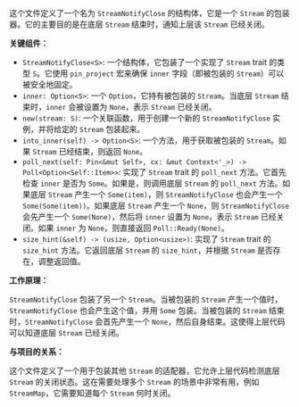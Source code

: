 这个文件定义了一个名为 `StreamNotifyClose` 的结构体，它是一个 `Stream` 的包装器。它的主要目的是在底层 `Stream` 结束时，通知上层该 `Stream` 已经关闭。

**关键组件：**

*   `StreamNotifyClose<S>`:  一个结构体，它包装了一个实现了 `Stream` trait 的类型 `S`。它使用 `pin_project` 宏来确保 `inner` 字段（即被包装的 `Stream`）可以被安全地固定。
*   `inner: Option<S>`:  一个 `Option`，它持有被包装的 `Stream`。当底层 `Stream` 结束时，`inner` 会被设置为 `None`，表示 `Stream` 已经关闭。
*   `new(stream: S)`:  一个关联函数，用于创建一个新的 `StreamNotifyClose` 实例，并将给定的 `Stream` 包装起来。
*   `into_inner(self) -> Option<S>`:  一个方法，用于获取被包装的 `Stream`。如果 `Stream` 已经结束，则返回 `None`。
*   `poll_next(self: Pin<&mut Self>, cx: &mut Context<'_>) -> Poll<Option<Self::Item>>`:  实现了 `Stream` trait 的 `poll_next` 方法。它首先检查 `inner` 是否为 `Some`。如果是，则调用底层 `Stream` 的 `poll_next` 方法。如果底层 `Stream` 产生一个 `Some(item)`，则 `StreamNotifyClose` 也会产生一个 `Some(Some(item))`。如果底层 `Stream` 产生一个 `None`，则 `StreamNotifyClose` 会先产生一个 `Some(None)`，然后将 `inner` 设置为 `None`，表示 `Stream` 已经关闭。如果 `inner` 为 `None`，则直接返回 `Poll::Ready(None)`。
*   `size_hint(&self) -> (usize, Option<usize>)`:  实现了 `Stream` trait 的 `size_hint` 方法。它返回底层 `Stream` 的 `size_hint`，并根据 `Stream` 是否存在，调整返回值。

**工作原理：**

`StreamNotifyClose` 包装了另一个 `Stream`。当被包装的 `Stream` 产生一个值时，`StreamNotifyClose` 也会产生这个值，并用 `Some` 包装。当被包装的 `Stream` 结束时，`StreamNotifyClose` 会首先产生一个 `None`，然后自身结束。这使得上层代码可以知道底层 `Stream` 已经关闭。

**与项目的关系：**

这个文件定义了一个用于包装其他 `Stream` 的适配器，它允许上层代码检测底层 `Stream` 的关闭状态。这在需要处理多个 `Stream` 的场景中非常有用，例如 `StreamMap`，它需要知道每个 `Stream` 何时关闭。
